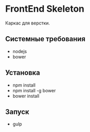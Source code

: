# FrontEnd Skeleton

Каркас для верстки.

## Системные требования
- nodejs
- bower

## Установка
- npm install
- npm install -g bower
- bower install

## Запуск
- gulp